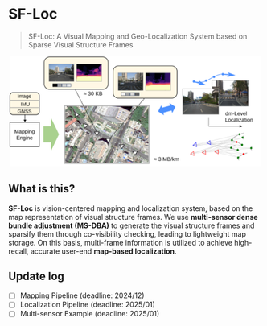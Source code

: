 # SF-Loc

>SF-Loc: A Visual Mapping and Geo-Localization System based on Sparse Visual Structure  Frames


<div align=center>
<img alt="" src="./assets/abstract.svg" width='500px' />
</div>


## What is this? 

**SF-Loc** is vision-centered mapping and localization system, based on the map representation of visual structure frames. We use **multi-sensor dense bundle adjustment (MS-DBA)** to generate the visual structure frames and sparsify them through co-visibility checking, leading to lightweight map storage. On this basis, multi-frame information is utilized to achieve high-recall, accurate user-end **map-based localization**.


## Update log
- [ ] Mapping Pipeline (deadline: 2024/12)
- [ ] Localization Pipeline (deadline: 2025/01)
- [ ] Multi-sensor Example (deadline: 2025/01) 